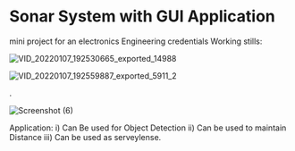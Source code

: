 # Sonar System with GUI Application 
mini project for an electronics Engineering credentials
Working stills:

![VID_20220107_192530665_exported_14988](https://user-images.githubusercontent.com/31448776/151032152-ccf1257b-f059-457f-9901-0529baa8e680.jpg)

![VID_20220107_192559887_exported_5911_2](https://user-images.githubusercontent.com/31448776/151032320-f2c1ec3a-73dc-440b-b36b-4420712bffaa.jpg)

.

![Screenshot (6)](https://user-images.githubusercontent.com/31448776/151032756-cab271ae-0d83-4fdc-9630-2a323f98cf42.png)

Application: i) Can Be used for Object Detection
            ii) Can be used to maintain Distance
           iii) Can be used as serveylense. 
